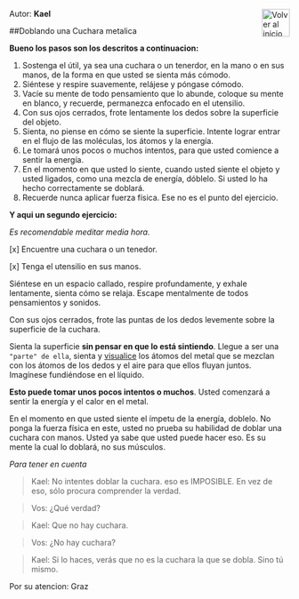 Autor: **Kael**
<a href="https://github.com/Ocul-LB/Projecto-LB/wiki"><img align="right" alt="Volver al inicio" title="Volver al inicio " src="https://i.imgur.com/GodtzYG.png" width=50></a>

##Doblando una Cuchara metalica

**Bueno los pasos son los descritos a continuacion:**

1. Sostenga el útil, ya sea una cuchara o un tenerdor, en la mano o en sus manos, de la forma en que usted se sienta más cómodo.
2. Siéntese y respire suavemente, relájese y póngase cómodo.
3. Vacíe su mente de todo pensamiento que lo abunde, coloque su mente en blanco, y recuerde, permanezca enfocado en el utensilio.
4. Con sus ojos cerrados, frote lentamente los dedos sobre la superficie del objeto.
5. Sienta, no piense en cómo se siente la superficie. Intente lograr entrar en el flujo de las moléculas, los átomos y la energía.
6. Le tomará unos pocos o muchos intentos, para que usted comience a sentir la energía.
7. En el momento en que usted lo siente, cuando usted siente el objeto y usted ligados, como una mezcla de energía, dóblelo. Si usted lo ha hecho correctamente se doblará.
8. Recuerde nunca aplicar fuerza física. Ese no es el punto del ejercicio.

**Y aqui un segundo ejercicio:**

*Es recomendable meditar media hora.*

[x] Encuentre una cuchara o un tenedor.

[x] Tenga el utensilio en sus manos.

Siéntese en un espacio callado, respire profundamente, y exhale lentamente, sienta cómo se relaja. Escape mentalmente de todos pensamientos y sonidos.

Con sus ojos cerrados, frote las puntas de los dedos levemente sobre la superficie de la cuchara.

Sienta la superficie **sin pensar en que lo está sintiendo**. Llegue a ser una `"parte" de ella`, sienta y [visualice](https://github.com/Ocul-LB/Projecto-LB/blob/master/La-Mente/Qu%C3%A9%20es%20la%20Visualiaci%C3%B3n%20y%20T%C3%A9cnicas%20para%20empezar.md) los átomos del metal que se mezclan con los átomos de los dedos y el aire para que ellos fluyan juntos. Imagínese fundiéndose en el líquido.

**Esto puede tomar unos pocos intentos o muchos**. Usted comenzará a sentir la energía y el calor en el metal.

En el momento en que usted siente el ímpetu de la energía, doblelo. No ponga la fuerza física en este, usted no prueba su habilidad de doblar una cuchara con manos. Usted ya sabe que usted puede hacer eso. Es su mente la cual lo doblará, no sus músculos.

*Para tener en cuenta*
>Kael: No intentes doblar la cuchara. eso es IMPOSIBLE. En vez de eso, sólo procura comprender la verdad.

>Vos: ¿Qué verdad?

>Kael: Que no hay cuchara.

>Vos: ¿No hay cuchara?

>Kael: Si lo haces, verás que no es la cuchara la que se dobla. Sino tú mismo.



Por su atencion:
Graz

